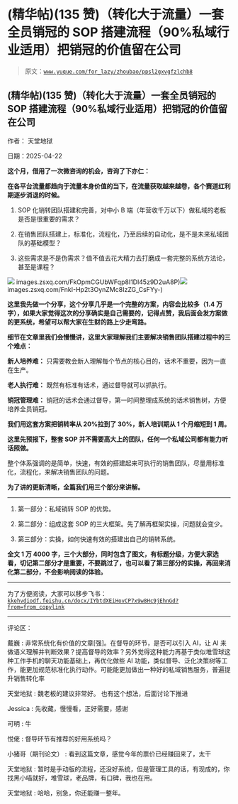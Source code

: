 # (精华帖)(135 赞)（转化大于流量）一套全员销冠的 SOP 搭建流程（90%私域行业适用）把销冠的价值留在公司

> 原文：[`www.yuque.com/for_lazy/zhoubao/ppsl2gxvgfzlchb8`](https://www.yuque.com/for_lazy/zhoubao/ppsl2gxvgfzlchb8)

## (精华帖)(135 赞)（转化大于流量）一套全员销冠的 SOP 搭建流程（90%私域行业适用）把销冠的价值留在公司

作者： 天堂地狱

日期：2025-04-22

**这个月，借用了一次微咨询的机会，咨询了下亦仁：**

**在各平台流量都趋向于流量本身价值的当下，在流量获取越来越卷，各个赛道红利期逐步消退的时候。**

1.  SOP 化销转团队搭建和完善，对中小 B 端（年营收千万以下）做私域的老板是否是很重要的需求？

2.  在销售团队搭建上，标准化，流程化，乃至后续的自动化，是不是未来私域团队的基础模型？

3.  这些需求是不是伪需求？值不值去花大精力去打磨成一套完整的系统方法论，甚至是课程？

![](img/article-) images.zsxq.com/FkOpmCGUbWFqp8I1Dl45z9D2uA8P)![](img/article-) images.zsxq.com/FnkI-Hp2t3OynZMc8IzZG_CsFYy-)

**这里我先做一个分享，这个分享几乎是一个完整的方案，内容会比较多（1.4 万字），如果大家觉得这次的分享确实是自己需要的，记得点赞，我后面会发方案做的更系统，希望可以帮大家在生财的路上少走弯路。**

**细节在文章里我们会慢慢讲，这里大家理解我们主要解决销售团队搭建过程中的三个难点：**

**新人培养难：** 只需要教会新人理解每个节点的核心目的，话术不重要，因为一直在生产。

**老人执行难：** 既然有标准有话术，通过督导就可以抓执行。

**销冠管理难：** 销冠的话术会通过督导，第一时间整理成系统的话术销售树，方便培养全员销冠。

**我们用这套方案把销转率从 20%拉到了 30%，新人培训期从 1 个月缩短到 1 周。**

**这里先预报下，整套 SOP 并不需要高大上的团队，任何一个私域公司都有能力听话照做。**

整个体系强调的是简单，快速，有效的搭建起来可执行的销售团队，尽量用标准化，流程化，来解决销售团队的问题。

**为了讲的更新清晰，全篇我们用三个部分来讲解。**

**  **

1.  第一部分：私域销转 SOP 的优势。

2.  第二部分：组成这套 SOP 的三大框架。先了解再框架实操，问题就会变少。

3.  第三部分：实操，如何快速有效的搭建出自己的销转系统。

**全文 1 万 4000 字，三个大部分，同时包含了图文，有标题分级，方便大家选看，切记第二部分才是重要，不要跳过了，也可以看了第三部分的实操，再回来消化第二部分，不会影响阅读的体验。**

**  **

为了方便阅读，大家可以移步飞书：[`kkehvdiodf.feishu.cn/docx/IYbtdXEiHovCP7x9w8Hc9jEhnGd?from=from_copylink`](https://kkehvdiodf.feishu.cn/docx/IYbtdXEiHovCP7x9w8Hc9jEhnGd?from=from_copylink)

* * *

评论区：

戴巍 : 非常系统化有价值的文章[强]。在督导的环节，是否可以引入 AI，让 AI 来做语义理解并判断效果？提高督导的效率？另外觉得这种能力再基于类似堆雪球这种工作手机的聊天功能基础上，再优化做些 AI 功能，类似督导、泛化决策树等工作，能更加规范标准化执行动作。可能能更加做出一种好的私域销售服务，普遍提升销售转化率

天堂地狱 : 魏老板的建议非常好。 也有这个想法，后面讨论下推进

Jessica : 先收藏，慢慢看，正好需要，感谢

可明 : 牛

悦佬 : 督导环节有推荐的好用系统吗？

小猪哥（期刊论文） : 看到这篇文章，感觉今年的票价已经赚回来了，太干

天堂地狱 : 暂时是手动版的流程，还没好系统，但是管理工具的话，有现成的，你找黑小喵就好，堆雪球，老品牌，有口碑，我也在用。

天堂地狱 : 哈哈，别急，你还能赚一整年。